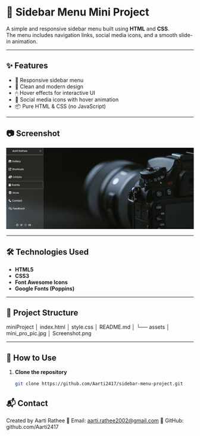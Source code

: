 # 📂 Sidebar Menu Mini Project

A simple and responsive sidebar menu built using **HTML** and **CSS**.  
The menu includes navigation links, social media icons, and a smooth slide-in animation.

---

## ✨ Features
- 📱 Responsive sidebar menu
- 🎨 Clean and modern design
- 🖱 Hover effects for interactive UI
- 🔗 Social media icons with hover animation
- 📦 Pure HTML & CSS (no JavaScript)

---

## 📷 Screenshot
![Sidebar Menu Screenshot](assets/Screenshot.png)

---

## 🛠 Technologies Used
- **HTML5**
- **CSS3**
- **Font Awesome Icons**
- **Google Fonts (Poppins)**

---

## 📂 Project Structure
miniProject
│   index.html
│   style.css
│   README.md
│
└── assets
    │   mini_pro_pic.jpg
    │   Screenshot.png

---

## 🚀 How to Use
1. **Clone the repository**  
   ```bash
   git clone https://github.com/Aarti2417/sidebar-menu-project.git

## 📬 Contact

Created by Aarti Rathee
📧 Email: aarti.rathee2002@gmail.com
🔗 GitHub: github.com/Aarti2417